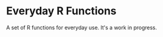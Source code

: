 Everyday R Functions
====================

A set of R functions for everyday use. It's a work in progress.